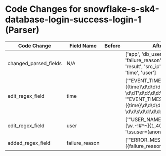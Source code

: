 # Code Changes for snowflake-s-sk4-database-login-success-login-1 (Parser)

| Code Change | Field Name | Before | After |
|-------------|------------|--------|-------|
| changed_parsed_fields | N/A |  | ['app', 'db_user', 'failure_reason', 'query_id', 'result', 'src_ip', 'src_port', 'time', 'user'] |
| edit_regex_field | time |  | ['"EVENT_TIMESTAMP":"({time}\d\d\d\d-\d\d-\d\dT\d\d:\d\d:\d\d)', '"EVENT_TIMESTAMP":"({time}\d\d\d\d-\d\d-\d\d\s\d\d:\d\d:\d\d\.\d\d\d)'] |
| edit_regex_field | user |  | ['"USER_NAME":"({user}[\w\.\-\!\#\^\~]{1,40}\$?)"', '\ssuser=(anonymous|({user}[\w\.\-\!\#\^\~]{1,40}\$?))'] |
| added_regex_field | failure_reason |  | ['"ERROR_MESSAGE":"({failure_reason}[^"]+)'] |